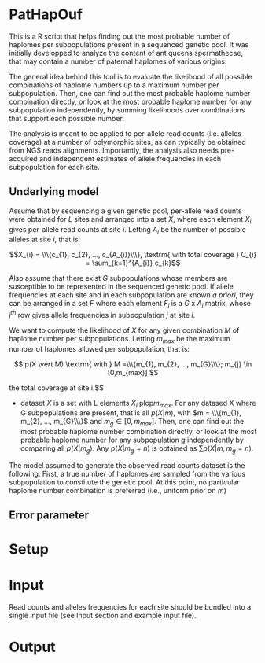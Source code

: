 # PatHapOuf

This is a R script that helps finding out the most probable number of haplomes per subpopulations present in a sequenced genetic pool. It was initially developped to analyze the content of ant queens spermathecae, that may contain a number of paternal haplomes of various origins. 

The general idea behind this tool is to evaluate the likelihood of all possible combinations of haplome numbers up to a maximum number per subpopulation. Then, one can find out the most probable haplome number combination directly, or look at the most probable haplome number for any subpopulation independently, by summing likelihoods over combinations that support each possible number.

The analysis is meant to be applied to per-allele read counts (i.e. alleles coverage) at a number of polymorphic sites, as can typically be obtained from NGS reads alignments. Importantly, the analysis also needs pre-acquired and independent estimates of allele frequencies in each subpopulation for each site.

## Underlying model
Assume that by sequencing a given genetic pool, per-allele read counts were obtained for $L$ sites and arranged into a set $X$, where each element $X_{i}$ gives per-allele read counts at site $i$. Letting $A_{i}$ be the number of possible alleles at site $i$, that is: 

$$X_{i} = \\\{c_{1}, c_{2}, ..., c_{A_{i}}\\\}, \textrm{ with total coverage } C_{i} = \sum_{k=1}^{A_{i}} c_{k}$$

Also assume that there exist $G$ subpopulations whose members are susceptible to be represented in the sequenced genetic pool. If allele frequencies at each site and in each subpopulation are known *a priori*, they can be arranged in a set $F$ where each element $F_{i}$ is a $G$ x $A_{i}$ matrix, whose $j^{th}$ row gives allele frequencies in subpopulation $j$ at site $i$.

We want to compute the likelihood of $X$ for any given combination $M$ of haplome number per subpopulations. Letting $m_{max}$ be the maximum number of haplomes allowed per subpopulation, that is:

$$ p(X \vert M) \textrm{ with } M =\\\{m_{1}, m_{2}, ..., m_{G}\\\}; m_{j} \in [0,m_{max}] $$

the total coverage at site i.$$

* dataset $X$ is a set with L elements $X_{i}$ 
plop$m_{max}$. For any datased X where G subpopulations are present, that is all $p(X \vert m)$, with $m = \\\{m_{1}, m_{2}, ..., m_{G}\\\}$ and $m_{g} \in [0,m_{max}]$. Then, one can find out the most probable haplome number combination directly, or look at the most probable haplome number for any subpopulation $g$ independently by comparing all $p(X \vert m_{g})$. Any $p(X \vert m_{g} = n)$ is obtained as $\sum{p(X \vert m, m_{g} = n)}$.

The model assumed to generate the observed read counts dataset is the following. First, a true number of haplomes are sampled from the various subpopulation to constitute the genetic pool. At this point, no particular haplome number combination is preferred (i.e., uniform prior on $m$) 

## Error parameter
# Setup
# Input

Read counts and alleles frequencies for each site should be bundled into a single input file (see Input section and example input file).
# Output
